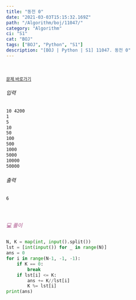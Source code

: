 ```yaml
---
title: "동전 0"
date: "2021-03-03T15:15:32.169Z"
path: "/Algorithm/boj/11047/"
category: "Algorithm"
ci: "S1"
cat: "BOJ"
tags: ["BOJ", "Python", "S1"]
description: "[BOJ | Python | S1] 11047. 동전 0"
---
```


<br />

<a href="https://www.acmicpc.net/problem/11047"><small>문제 바로가기</small></a>

###### 입력

```sh
10 4200
1
5
10
50
100
500
1000
5000
10000
50000
```

###### 출력

```sh
6
```

<br />

##### <h5 style="color:#C587AE;">💻 풀이</h5>

```python
N, K = map(int, input().split())
lst = [int(input()) for _ in range(N)]
ans = 0
for i in range(N-1, -1, -1):
    if K == 0:
        break
    if lst[i] <= K:
        ans += K//lst[i]
        K %= lst[i]
print(ans)
```



